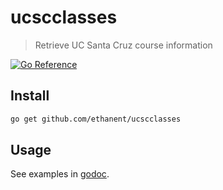 # ucscclasses
> Retrieve UC Santa Cruz course information

[![Go Reference](https://pkg.go.dev/badge/github.com/ethanent/ucscclasses.svg)](https://pkg.go.dev/github.com/ethanent/ucscclasses)

## Install

```sh
go get github.com/ethanent/ucscclasses
```

## Usage

See examples in [godoc](https://pkg.go.dev/github.com/ethanent/ucscclasses#pkg-examples).
